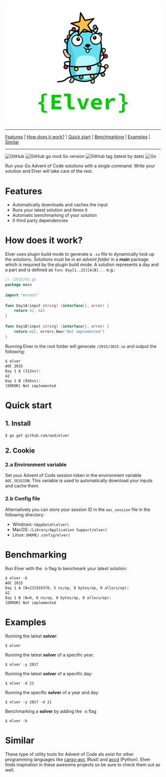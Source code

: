 ![](./elver.png)

---

[Features](#features)
| [How does it work?](#how-does-it-work)
| [Quick start](#quick-start)
| [Benchmarking](#benchmarking)
| [Examples](#examples)
| [Similar](#similar)

---

![GitHub](https://img.shields.io/github/license/aod/elver)
![GitHub go.mod Go version](https://img.shields.io/github/go-mod/go-version/aod/elver)
![GitHub tag (latest by date)](https://img.shields.io/github/v/tag/aod/elver)
![Go](https://github.com/aod/elver/workflows/Go/badge.svg)

Run your Go Advent of Code solutions with a single command. 
Write your solution and Elver will take care of the rest.

# Features

- Automatically downloads and caches the input
- Runs your latest solution and times it
- Automatic benchmarking of your solution
- 0 third party dependencies

# How does it work?

Elver uses plugin build mode to generate a `.so` file to dynamically look up the solutions.
Solutions must be in an _advent folder_ in a **main** package which is required by the plugin build mode.
A solution represents a day and a part and is defined as `func Day[1..25][A|B]...` e.g.:

```go
// /2015/01.go
package main

import "errors"

func Day1A(input string) (interface{}, error) {
    return 42, nil
}

func Day1B(input string) (interface{}, error) {
    return nil, errors.New("Not implemented")
}
```

Running Elver in the root folder will generate `/2015/2015.so` and output the following:

```console
$ elver
AOC 2015
Day 1 A (312ns):
42
Day 1 B (956ns):
[ERROR] Not implemented
```

# Quick start

## 1. Install


```console
$ go get github.com/aod/elver
```

## 2. Cookie

### 2.a Environment variable

Set your Advent of Code session token in the environment variable `AOC_SESSION`.
This variable is used to automatically download your inputs and cache them.

### 2.b Config file

Alternatively you can store your session ID in the `aoc_session` file in the
following directory:

- Windows: `%AppData%\elver\`
- MacOS: `/Library/Application Support/elver/`
- Linux: `$HOME/.config/elver/`

# Benchmarking

Run Elver with the `-b` flag to benchmark your latest solution:

```console
$ elver -b
AOC 2015
Day 1 A (N=231919370, 5 ns/op, 0 bytes/op, 0 allocs/op):
42
Day 1 B (N=0, 0 ns/op, 0 bytes/op, 0 allocs/op):
[ERROR] Not implemented
```

# Examples

Running the latest **solver**:

```console
$ elver
```

Running the latest **solver** of a specific year:

```console
$ elver -y 2017
```

Running the latest **solver** of a specific day:

```console
$ elver -d 21
```

Running the specific **solver** of a year and day:

```console
$ elver -y 2017 -d 21
```

Benchmarking a **solver** by adding the `-b` flag

```console
$ elver -b
```

# Similar

These type of utility tools for Advent of Code als exist for other programming languages like
[cargo-aoc](https://github.com/gobanos/cargo-aoc)
(Rust)
and
[aocd](https://github.com/wimglenn/advent-of-code-data)
(Python).
Elver finds inspiration in these awesome projects so be sure to check them out as well.
